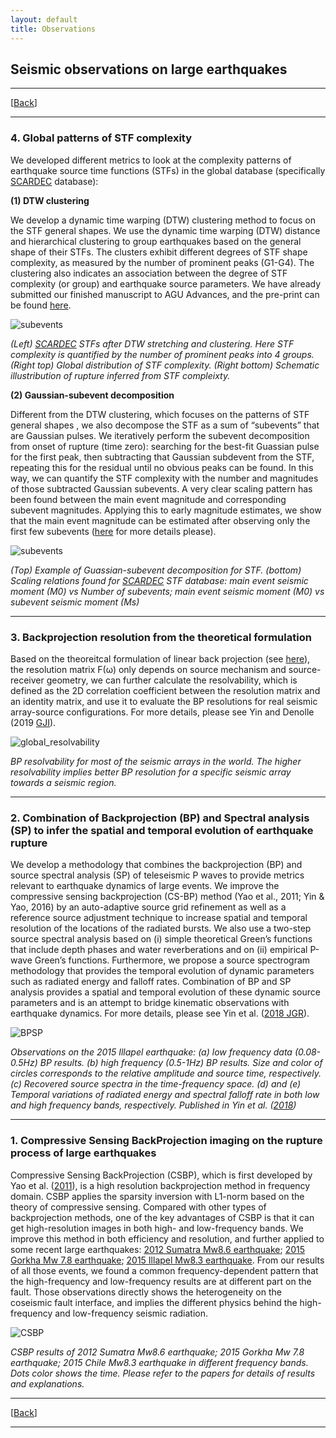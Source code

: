 ```yaml
---
layout: default
title: Observations
---
```

## Seismic observations on large earthquakes

----
[[Back](/research.html)]

----

### 4. Global patterns of STF complexity
We developed different metrics to look at the complexity patterns of earthquake source time functions (STFs) in the global database (specifically [SCARDEC](http://scardec.projects.sismo.ipgp.fr/#) database): 

**(1) DTW clustering**

We develop a dynamic time warping (DTW) clustering method to focus on the STF general shapes. We use the dynamic time warping (DTW) distance and hierarchical clustering to group earthquakes based on the general shape of their STFs. The clusters exhibit different degrees of STF shape complexity, as measured by the number of prominent peaks (G1-G4). The clustering also indicates an association between the degree of STF complexity (or group) and earthquake source parameters. We have already submitted our finished manuscript to AGU Advances, and the pre-print can be found [here](10.1002/essoar.10503349.1).

![subevents](/assets/dtw_observed.png)

_(Left) [SCARDEC](http://scardec.projects.sismo.ipgp.fr/#) STFs after DTW stretching and clustering. Here STF complexity is quantified by the number of prominent peaks into 4 groups. (Right top) Global distribution of STF complexity. (Right bottom) Schematic illustribution of rupture inferred from STF compleixty._


**(2) Gaussian-subevent decomposition**

Different from the DTW clustering, which focuses on the patterns of STF general shapes , we also decompose the STF as a sum of “subevents” that are Gaussian pulses. We iteratively perform the subevent decomposition from onset of rupture (time zero): searching for the best-fit Guassian pulse for the first peak, then subtracting that Gaussian subdevent from the STF, repeating this for the residual until no obvious peaks can be found. In this way, we can quantify the STF complexity with the number and magnitudes of those subtracted Gaussian subevents. A very clear scaling pattern has been found between the main event magnitude and corresponding subevent magnitudes. Applying this to early magnitude estimates, we show that the main event magnitude can be estimated after observing only the first few subevents ([here](https://agupubs.onlinelibrary.wiley.com/doi/abs/10.1029/2019GL083093) for more details please).

![subevents](/assets/subevents.png)

_(Top) Example of Guassian-subevent decomposition for STF. (bottom) Scaling relations found for [SCARDEC](http://scardec.projects.sismo.ipgp.fr/#) STF database: main event seismic moment (M0) vs Number of subevents; main event seismic moment (M0) vs subevent seismic moment (Ms)_


----

### 3. Backprojection resolution from the theoretical formulation

Based on the theoreitcal formulation of linear back projection (see [here](/explanations.html)), the resolution matrix F(ω) only depends on source mechanism and source-receiver geometry, we can further calculate the resolvability, which is defined as the 2D correlation coefficient between the resolution matrix and an identity matrix, and use it to evaluate the BP resolutions for real seismic array-source configurations. For more details, please see Yin and Denolle (2019 [GJI](https://academic.oup.com/gji/article-abstract/217/2/729/5301380)).

![global_resolvability](/assets/global_resolvability.png)

_BP resolvability for most of the seismic arrays in the world. The higher resolvability implies better BP resolution for a specific seismic array towards a seismic region._


----

### 2. Combination of Backprojection (BP) and Spectral analysis (SP) to infer the spatial and temporal evolution of earthquake rupture

We develop a methodology that combines the backprojection (BP) and source spectral analysis (SP) of teleseismic P waves to provide metrics relevant to earthquake dynamics of large events. We improve the compressive sensing backprojection (CS-BP) method (Yao et al., 2011; Yin & Yao, 2016) by an auto-adaptive source grid refinement as well as a reference source adjustment technique to increase spatial and temporal resolution of the locations of the radiated bursts. We also use a two-step source spectral analysis based on (i) simple theoretical Green’s functions that include depth phases and water reverberations and on (ii) empirical P-wave Green’s functions. Furthermore, we propose a source spectrogram methodology that provides the temporal evolution of dynamic parameters such as radiated energy and falloff rates. Combination of BP and SP analysis provides a spatial and temporal evolution of these dynamic source parameters and is an attempt to bridge kinematic observations with earthquake dynamics. For more details, please see Yin et al. ([2018 JGR](https://agupubs.onlinelibrary.wiley.com/doi/abs/10.1002/2017JB014265)).


![BPSP](/assets/illapel.png)

_Observations on the 2015 Illapel earthquake: (a) low frequency data (0.08-0.5Hz) BP results. (b) high frequency (0.5-1Hz) BP results. Size and color of circles corresponds to the relative amplitude and source time, respectively. (c) Recovered source spectra in the time-frequency space. (d) and (e) Temporal variations of radiated energy and spectral falloff rate in both low and high frequency bands, respectively. Published in Yin et al. ([2018](https://agupubs.onlinelibrary.wiley.com/doi/abs/10.1002/2017JB014265))_


----

### 1. Compressive Sensing BackProjection imaging on the rupture process of large earthquakes

Compressive Sensing BackProjection (CSBP), which is first developed by Yao et al. ([2011](https://agupubs.onlinelibrary.wiley.com/doi/full/10.1029/2011GL049223)), is a high resolution backprojection method in frequency domain. CSBP applies the sparsity inversion with L1-norm based on the theory of compressive sensing. Compared with other types of backprojection methods, one of the key advantages of CSBP is that it can get high-resolution images in both high- and low-frequency bands.
We improve this method in both efficiency and resolution, and further applied to some recent large earthquakes: [2012 Sumatra Mw8.6 earthquake](https://academic.oup.com/gji/article/205/3/1682/656054/Rupture-and-frequency-dependent-seismic-radiation); [2015 Gorkha Mw 7.8 earthquake](http://engine.scichina.com/publisher/scp/journal/SCES/doi/10.1007/s11430-016-9006-0?slug=abstract); [2015 Illapel Mw8.3 earthquake](http://onlinelibrary.wiley.com/doi/10.1002/2015GL067381/abstract). From our results of all those events, we found a common frequency-dependent pattern that the high-frequency and low-frequency results are at different part on the fault. Those observations directly shows the heterogeneity on the coseismic fault interface, and implies the different physics behind the high-frequency and low-frequency seismic radiation. 

![CSBP](/assets/CSBP.jpg)

_CSBP results of 2012 Sumatra Mw8.6 earthquake; 2015 Gorkha Mw 7.8 earthquake; 2015 Chile Mw8.3 earthquake in different frequency bands. Dots color shows the time. Please refer to the papers for details of results and explanations._

----
[[Back](/research.html)]

----